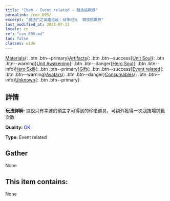 ```yaml
---
title: "Item - Event related - 競技挑戰券"
permalink: /con_695/
excerpt: "魔法门之英雄无敌：战争纪元  競技挑戰券"
last_modified_at: 2021-07-21
locale: cn
ref: "con_695.md"
toc: false
classes: wide
---
```

 [Materials](/ItemsCN/){: .btn .btn--primary}[Artifacts](/ItemsCN/Artifacts/){: .btn .btn--success}[Unit Soul](/ItemsCN/UnitSoul/){: .btn .btn--warning}[Unit Awakening](/ItemsCN/UnitAwakening/){: .btn .btn--danger}[Hero Soul](/ItemsCN/HeroSoul/){: .btn .btn--info}[Hero Skill](/ItemsCN/HeroSkill/){: .btn .btn--primary}[Gift](/ItemsCN/Gift/){: .btn .btn--success}[Event related](/ItemsCN/Events/){: .btn .btn--warning}[Avatars](/ItemsCN/Avatars/){: .btn .btn--danger}[Consumables](/ItemsCN/Consumables/){: .btn .btn--info}[Unknown](/ItemsCN/Unknown/){: .btn .btn--primary}

## 詳情
 **玩法詳解:** 據說只有幸運的領主才可得到的珍惜道具，可額外獲得一次競技場挑戰次數

 **Quality:** <span style="color: #0000CD">OK</span>

 **Type:** Event related

## Gather

  None

## This item contains:

  None

